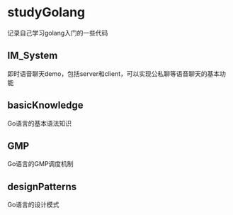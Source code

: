 # studyGolang
记录自己学习golang入门的一些代码

## IM_System
即时语音聊天demo，包括server和client，可以实现公私聊等语音聊天的基本功能

## basicKnowledge
Go语言的基本语法知识

## GMP
Go语言的GMP调度机制

## designPatterns
Go语言的设计模式